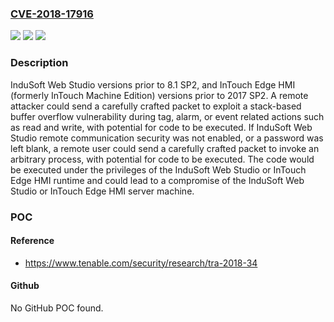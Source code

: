 ### [CVE-2018-17916](https://cve.mitre.org/cgi-bin/cvename.cgi?name=CVE-2018-17916)
![](https://img.shields.io/static/v1?label=Product&message=InduSoft%20Web%20Studio%2C%20and%20InTouch%20Edge%20HMI%20(formerly%20InTouch%20Machine%20Edition)&color=blue)
![](https://img.shields.io/static/v1?label=Version&message=n%2Fa&color=blue)
![](https://img.shields.io/static/v1?label=Vulnerability&message=STACK-BASED%20BUFFER%20OVERFLOW%20CWE-121&color=brighgreen)

### Description

InduSoft Web Studio versions prior to 8.1 SP2, and InTouch Edge HMI (formerly InTouch Machine Edition) versions prior to 2017 SP2. A remote attacker could send a carefully crafted packet to exploit a stack-based buffer overflow vulnerability during tag, alarm, or event related actions such as read and write, with potential for code to be executed. If InduSoft Web Studio remote communication security was not enabled, or a password was left blank, a remote user could send a carefully crafted packet to invoke an arbitrary process, with potential for code to be executed. The code would be executed under the privileges of the InduSoft Web Studio or InTouch Edge HMI runtime and could lead to a compromise of the InduSoft Web Studio or InTouch Edge HMI server machine.

### POC

#### Reference
- https://www.tenable.com/security/research/tra-2018-34

#### Github
No GitHub POC found.

